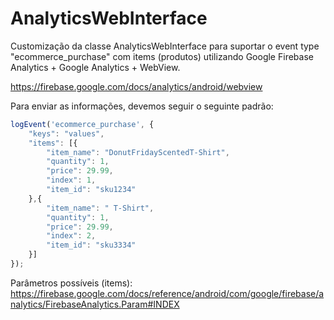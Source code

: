# AnalyticsWebInterface
Customização da classe AnalyticsWebInterface para suportar o event type "ecommerce_purchase" com items (produtos) utilizando Google Firebase Analytics + Google Analytics + WebView.

https://firebase.google.com/docs/analytics/android/webview

Para enviar as informações, devemos seguir o seguinte padrão:

```javascript
logEvent('ecommerce_purchase', {
    "keys": "values",
    "items": [{
        "item_name": "DonutFridayScentedT-Shirt",
        "quantity": 1,
        "price": 29.99,
        "index": 1,
        "item_id": "sku1234"
    },{
        "item_name": " T-Shirt",
        "quantity": 1,
        "price": 29.99,
        "index": 2,
        "item_id": "sku3334"
    }]
});
```

Parâmetros possíveis (items): https://firebase.google.com/docs/reference/android/com/google/firebase/analytics/FirebaseAnalytics.Param#INDEX

